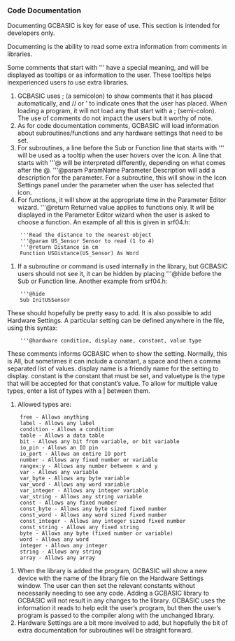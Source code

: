 <div class="section">

<div class="titlepage">

<div>

<div>

### <span id="code_documentation"></span>Code Documentation

</div>

</div>

</div>

Documenting GCBASIC is key for ease of use. This section is intended for
developers only.

Documenting is the ability to read some extra information from comments
in libraries.

Some comments that start with ''' have a special meaning, and will be
displayed as tooltips or as information to the user. These tooltips
helps inexperienced users to use extra libraries.

<div class="orderedlist">

1.  GCBASIC uses ; (a semicolon) to show comments that it has placed
    automatically, and // or ' to indicate ones that the user has
    placed. When loading a program, it will not load any that start with
    a ; (semi-colon). The use of comments do not impact the users but it
    worthy of note.
2.  As for code documentation comments, GCBASIC will load information
    about subroutines/functions and any hardware settings that need to
    be set.
3.  For subroutines, a line before the Sub or Function line that starts
    with ''' will be used as a tooltip when the user hovers over the
    icon. A line that starts with '''@ will be interpreted differently,
    depending on what comes after the @. '''@param ParamName Parameter
    Description will add a description for the parameter. For a
    subroutine, this will show in the Icon Settings panel under the
    parameter when the user has selected that icon.
4.  For functions, it will show at the appropriate time in the Parameter
    Editor wizard. '''@return Returned value applies to functions only.
    It will be displayed in the Parameter Editor wizard when the user is
    asked to choose a function. An example of all this is given in
    srf04.h:

</div>

``` screen
    '''Read the distance to the nearest object
    '''@param US_Sensor Sensor to read (1 to 4)
    '''@return Distance in cm
    Function USDistance(US_Sensor) As Word
```

<div class="orderedlist">

1.  If a subroutine or command is used internally in the library, but
    GCBASIC users should not see it, it can be hidden by placing
    '''@hide before the Sub or Function line. Another example from
    srf04.h:

</div>

``` screen
    '''@hide
    Sub InitUSSensor
```

These should hopefully be pretty easy to add. It is also possible to add
Hardware Settings. A particular setting can be defined anywhere in the
file, using this syntax:

``` screen
    '''@hardware condition, display name, constant, value type
```

These comments informs GCBASIC when to show the setting. Normally, this
is All, but sometimes it can include a constant, a space and then a
comma separated list of values. display name is a friendly name for the
setting to display. constant is the constant that must be set, and
valuetype is the type that will be accepted for that constant’s value.
To allow for multiple value types, enter a list of types with a \|
between them.

<div class="orderedlist">

1.  Allowed types are:

</div>

``` screen
    free - Allows anything
    label - Allows any label
    condition - Allows a condition
    table - Allows a data table
    bit - Allows any bit from variable, or bit variable
    io_pin - Allows an IO pin
    io_port - Allows an entire IO port
    number - Allows any fixed number or variable
    rangex:y - Allows any number between x and y
    var - Allows any variable
    var_byte - Allows any byte variable
    var_word - Allows any word variable
    var_integer - Allows any integer variable
    var_string - Allows any string variable
    const - Allows any fixed number
    const_byte - Allows any byte sized fixed number
    const_word - Allows any word sized fixed number
    const_integer - Allows any integer sized fixed number
    const_string - Allows any fixed string
    byte - Allows any byte (fixed number or variable)
    word - Allows any word
    integer - Allows any integer
    string - Allows any string
    array - Allows any array
```

<div class="orderedlist">

1.  When the library is added the program, GCBASIC will show a new
    device with the name of the library file on the Hardware Settings
    window. The user can then set the relevant constants without
    necessarily needing to see any code. Adding a GCBASIC library to
    GCBASIC will not result in any changes to the library. GCBASIC uses
    the information it reads to help edit the user’s program, but then
    the user’s program is passed to the compiler along with the
    unchanged library.
2.  Hardware Settings are a bit more involved to add, but hopefully the
    bit of extra documentation for subroutines will be straight forward.

</div>

</div>

